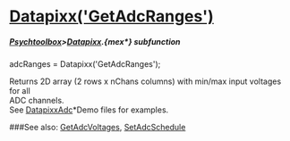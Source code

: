 # [Datapixx('GetAdcRanges')](Datapixx-GetAdcRanges) 
##### [Psychtoolbox](Psychtoolbox)>[Datapixx](Datapixx).{mex*} subfunction

adcRanges = Datapixx('GetAdcRanges');

Returns 2D array (2 rows x nChans columns) with min/max input voltages for all  
ADC channels.  
See [DatapixxAdc](DatapixxAdc)\*Demo files for examples.  
  


###See also:
[GetAdcVoltages](Datapixx-GetAdcVoltages), [SetAdcSchedule](Datapixx-SetAdcSchedule)
